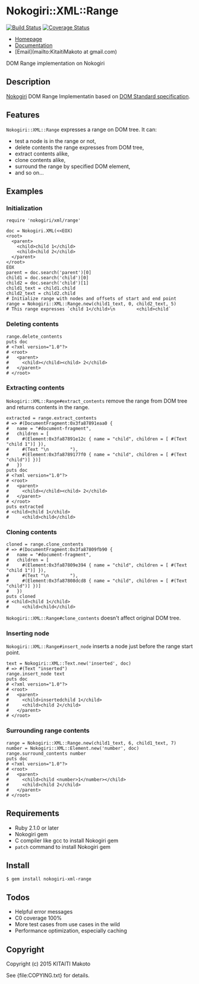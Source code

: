 Nokogiri::XML::Range
====================

[![Build Status](https://travis-ci.org/KitaitiMakoto/nokogiri-xml-range.svg?branch=master)](https://travis-ci.org/KitaitiMakoto/nokogiri-xml-range)
[![Coverage Status](https://coveralls.io/repos/KitaitiMakoto/nokogiri-xml-range/badge.svg?branch=master&service=github)](https://coveralls.io/github/KitaitiMakoto/nokogiri-xml-range?branch=master)

* [Homepage](https://rubygems.org/gems/nokogiri-xml-range)
* [Documentation](http://rubydoc.info/gems/nokogiri-xml-range)
* [Email](mailto:KitaitiMakoto at gmail.com)

DOM Range implementation on Nokogiri

Description
-----------

[Nokogiri][] DOM Range Implementatin based on [DOM Standard specification][range spec].

[Nokogiri]: http://www.nokogiri.org/
[range spec]: https://dom.spec.whatwg.org/#ranges

Features
--------

`Nokogiri::XML::Range` expresses a range on DOM tree. It can:

* test a node is in the range or not,
* delete contents the range expresses from DOM tree,
* extract contents alike,
* clone contents alike,
* surround the range by specified DOM element,
* and so on...

Examples
--------

### Initialization ###

    require 'nokogiri/xml/range'
    
    doc = Nokogiri.XML(<<EOX)
    <root>
      <parent>
        <child>child 1</child>
        <child>child 2</child>
      </parent>
    </root>
    EOX
    parent = doc.search('parent')[0]
    child1 = doc.search('child')[0]
    child2 = doc.search('child')[1]
    child1_text = child1.child
    child2_text = child2.child
    # Initialize range with nodes and offsets of start and end point
    range = Nokogiri::XML::Range.new(child1_text, 0, child2_text, 5)
    # This range expresses `child 1</child>\n        <child>child`

### Deleting contents ###

    range.delete_contents
    puts doc
    # <?xml version="1.0"?>
    # <root>
    #   <parent>
    #     <child></child><child> 2</child>
    #   </parent>
    # </root>

### Extracting contents ###

`Nokogiri::XML::Range#extract_contents` remove the range from DOM tree and returns contents in the range.

    extracted = range.extract_contents
    # => #(DocumentFragment:0x3fa87891eaa0 {
    #   name = "#document-fragment",
    #   children = [
    #     #(Element:0x3fa87891e12c { name = "child", children = [ #(Text "child 1")] }),
    #     #(Text "\n        "),
    #     #(Element:0x3fa8789177f0 { name = "child", children = [ #(Text "child")] })]
    #   })
    puts doc
    # <?xml version="1.0"?>
    # <root>
    #   <parent>
    #     <child></child><child> 2</child>
    #   </parent>
    # </root>
    puts extracted
    # <child>child 1</child>
    #     <child>child</child>

### Cloning contents ###

    cloned = range.clone_contents
    # => #(DocumentFragment:0x3fa87809fb90 {
    #   name = "#document-fragment",
    #   children = [
    #     #(Element:0x3fa87809e394 { name = "child", children = [ #(Text "child 1")] }),
    #     #(Text "\n        "),
    #     #(Element:0x3fa87808dcd8 { name = "child", children = [ #(Text "child")] })]
    #   })
    puts cloned
    # <child>child 1</child>
    #     <child>child</child>

`Nokogiri::XML::Range#clone_contents` doesn't affect original DOM tree.

### Inserting node ###

`Nokogiri::XML::Range#insert_node` inserts a node just before the range start point.

    text = Nokogiri::XML::Text.new('inserted', doc)
    # => #(Text "inserted")
    range.insert_node text
    puts doc
    # <?xml version="1.0"?>
    # <root>
    #   <parent>
    #     <child>insertedchild 1</child>
    #     <child>child 2</child>
    #   </parent>
    # </root>

### Surrounding range contents ###

    range = Nokogiri::XML::Range.new(child1_text, 6, child1_text, 7)
    number = Nokogiri::XML::Element.new('number', doc)
    range.surround_contents number
    puts doc
    # <?xml version="1.0"?>
    # <root>
    #   <parent>
    #     <child>child <number>1</number></child>
    #     <child>child 2</child>
    #   </parent>
    # </root>

Requirements
------------

* Ruby 2.1.0 or later
* Nokogiri gem
* C compiler like gcc to install Nokogiri gem
* `patch` command to install Nokogiri gem

Install
-------

    $ gem install nokogiri-xml-range

Todos
-----

* Helpful error messages
* C0 coverage 100%
* More test cases from use cases in the wild
* Performance optimization, especially caching

Copyright
---------

Copyright (c) 2015 KITAITI Makoto

See {file:COPYING.txt} for details.
